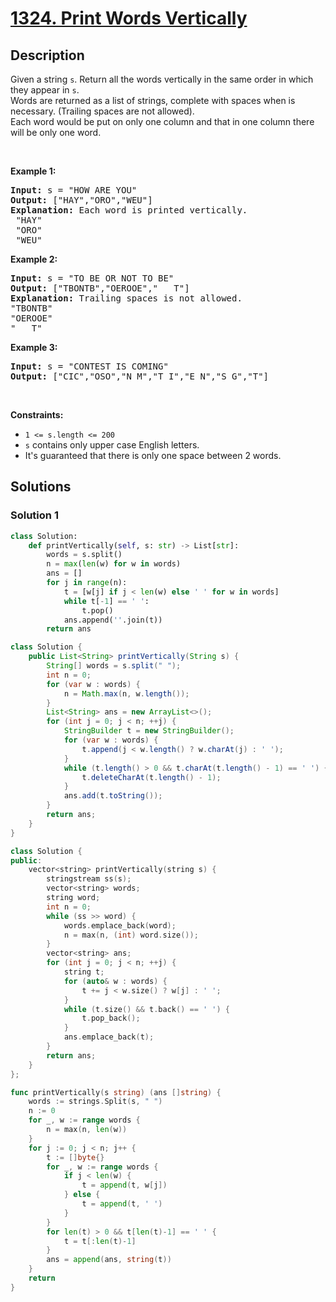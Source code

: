 # [1324. Print Words Vertically](https://leetcode.com/problems/print-words-vertically)


## Description

<p>Given a string <code>s</code>.&nbsp;Return&nbsp;all the words vertically in the same order in which they appear in <code>s</code>.<br />
Words are returned as a list of strings, complete with&nbsp;spaces when is necessary. (Trailing spaces are not allowed).<br />
Each word would be put on only one column and that in one column there will be only one word.</p>

<p>&nbsp;</p>
<p><strong class="example">Example 1:</strong></p>

<pre>
<strong>Input:</strong> s = &quot;HOW ARE YOU&quot;
<strong>Output:</strong> [&quot;HAY&quot;,&quot;ORO&quot;,&quot;WEU&quot;]
<strong>Explanation: </strong>Each word is printed vertically. 
 &quot;HAY&quot;
&nbsp;&quot;ORO&quot;
&nbsp;&quot;WEU&quot;
</pre>

<p><strong class="example">Example 2:</strong></p>

<pre>
<strong>Input:</strong> s = &quot;TO BE OR NOT TO BE&quot;
<strong>Output:</strong> [&quot;TBONTB&quot;,&quot;OEROOE&quot;,&quot;   T&quot;]
<strong>Explanation: </strong>Trailing spaces is not allowed. 
&quot;TBONTB&quot;
&quot;OEROOE&quot;
&quot;   T&quot;
</pre>

<p><strong class="example">Example 3:</strong></p>

<pre>
<strong>Input:</strong> s = &quot;CONTEST IS COMING&quot;
<strong>Output:</strong> [&quot;CIC&quot;,&quot;OSO&quot;,&quot;N M&quot;,&quot;T I&quot;,&quot;E N&quot;,&quot;S G&quot;,&quot;T&quot;]
</pre>

<p>&nbsp;</p>
<p><strong>Constraints:</strong></p>

<ul>
	<li><code>1 &lt;= s.length &lt;= 200</code></li>
	<li><code>s</code>&nbsp;contains only upper case English letters.</li>
	<li>It&#39;s guaranteed that there is only one&nbsp;space between 2 words.</li>
</ul>

## Solutions

### Solution 1

<!-- tabs:start -->

```python
class Solution:
    def printVertically(self, s: str) -> List[str]:
        words = s.split()
        n = max(len(w) for w in words)
        ans = []
        for j in range(n):
            t = [w[j] if j < len(w) else ' ' for w in words]
            while t[-1] == ' ':
                t.pop()
            ans.append(''.join(t))
        return ans
```

```java
class Solution {
    public List<String> printVertically(String s) {
        String[] words = s.split(" ");
        int n = 0;
        for (var w : words) {
            n = Math.max(n, w.length());
        }
        List<String> ans = new ArrayList<>();
        for (int j = 0; j < n; ++j) {
            StringBuilder t = new StringBuilder();
            for (var w : words) {
                t.append(j < w.length() ? w.charAt(j) : ' ');
            }
            while (t.length() > 0 && t.charAt(t.length() - 1) == ' ') {
                t.deleteCharAt(t.length() - 1);
            }
            ans.add(t.toString());
        }
        return ans;
    }
}
```

```cpp
class Solution {
public:
    vector<string> printVertically(string s) {
        stringstream ss(s);
        vector<string> words;
        string word;
        int n = 0;
        while (ss >> word) {
            words.emplace_back(word);
            n = max(n, (int) word.size());
        }
        vector<string> ans;
        for (int j = 0; j < n; ++j) {
            string t;
            for (auto& w : words) {
                t += j < w.size() ? w[j] : ' ';
            }
            while (t.size() && t.back() == ' ') {
                t.pop_back();
            }
            ans.emplace_back(t);
        }
        return ans;
    }
};
```

```go
func printVertically(s string) (ans []string) {
	words := strings.Split(s, " ")
	n := 0
	for _, w := range words {
		n = max(n, len(w))
	}
	for j := 0; j < n; j++ {
		t := []byte{}
		for _, w := range words {
			if j < len(w) {
				t = append(t, w[j])
			} else {
				t = append(t, ' ')
			}
		}
		for len(t) > 0 && t[len(t)-1] == ' ' {
			t = t[:len(t)-1]
		}
		ans = append(ans, string(t))
	}
	return
}
```

<!-- tabs:end -->

<!-- end -->
